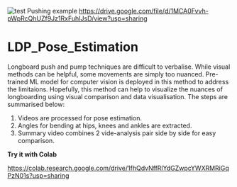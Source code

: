 ![test](https://user-images.githubusercontent.com/36811513/167272989-16becce3-bcfd-413a-bed4-4ef3344664c8.gif)
Pushing example
https://drive.google.com/file/d/1MCA0Fvvh-pWpRcQhUZf9Jz1RxFuhIJsD/view?usp=sharing

# LDP_Pose_Estimation

Longboard push and pump techniques are difficult to verbalise. While visual methods can be helpful, some movements are simply too nuanced. Pre-trained ML model for computer vision is deployed in this method to address the limitaions. Hopefully, this method can help to visualize the nuances of longboarding using visual comparison and data visualisation. The steps are summarised below:

1) Videos are processed for pose estimation. 
2) Angles for bending at hips, knees and ankles are extracted.
3) Summary video combines 2 vide-analysis pair side by side for easy comparison.

**Try it with Colab**

https://colab.research.google.com/drive/1fhQdvNffRlYdGZwpcYWXRMRiGqPzN01s?usp=sharing
